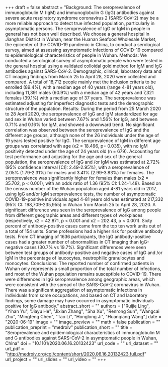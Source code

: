 +++
draft = false
abstract = "Background: The seroprevalence of immunoglobulin M (IgM) and immunoglobulin G (IgG) antibodies against severe acute respiratory syndrome coronavirus 2 (SARS-CoV-2) may be a more reliable approach to detect true infected population, particularly in asymptomatic persons. The seroprevalence of IgG or IgM in people in general has not been well described. We choose a general hospital in Jianghan District in Wuhan, near the Huanan Seafood Wholesale Market, the epicenter of the COVID-19 pandemic in China, to conduct a serological survey, aimed at assessing asymptomatic infections of COVID-19 compared to epidemiological characteristics of people in Wuhan. Methods: We conducted a serological survey of asymptomatic people who were tested in the general hospital using a validated colloidal gold method for IgM and IgG antibodies against SARS-CoV-2. Demographic, clinical, laboratory data and CT imaging findings from March 25 to April 28, 2020 were collected and compared. A total of 18,712 people mainly met the inclusion criteria to be enrolled (89.4%), with a median age of 40 years (range 4-81 years old), including 11,391 males (60.9%) with a median age of 42 years and 7,321 females (39.1%) with a median age of 37 years. The seroprevalence was estimated adjusting for imperfect diagnostic tests and the demographic structure of the population. Results: During the period from 25 March 2020 to 28 April 2020, the seroprevalence of IgG and IgM standardized for age and sex in Wuhan varied between 7.67% and 1.56% for IgG, and between 0.71% and 0.16% for IgM, and showed a downward trend. No significant correlation was observed between the seroprevalence of IgG and the different age groups, although none of the 26 individuals under the age of 19 years tested positive for IgG. The seroprevalence of IgM in different age groups was correlated with age (x2 = 18.496, p= 0.035), with no IgM positivity detected under the age of 24 years old (n = 679). Accounting for test performance and adjusting for the age and sex of the general population, the seroprevalence of IgG and /or IgM was estimated at 2.72% (95% confidence interval [CI]: 2.49-2.95%), with a seroprevalence of 2.05% (1.79-2.31%) for males and 3.41% (2.99-3.83%) for females. The seroprevalence was significantly higher for females than males (x2 = 35.702, p < 0.001), with an odds ratio of 1.36 (95% CI: 1.24-1.48). Based on the census number of the Wuhan population aged 4-81 years old in 2017, using IgG and/or IgM seroprevalence tests, the number of asymptomatic COVID-19-positive individuals aged 4-81 years old was estimated at 217,332 (95% CI: 198,709-235,955) in Wuhan from March 25 to April 28, 2020. A significant difference was seen in the seroprevalence of IgG among people from different geographic areas and different types of workplaces (respectively, x2 = 42.871, p < 0.001 and x2 = 202.43, p < 0.001). Sixty percent of antibody-positive cases came from the top ten work units out of a total of 154 units. Some professions had a higher risk for positive antibody tests. From CT imaging of 1636 participants, the IgG antibody-positive cases had a greater number of abnormalities in CT imaging than IgG-negative cases (30.7% vs 19.7%). Significant differences were seen between test groups of antibody-positive and negative cases of IgG and /or IgM in the percentage of leucocytes, neutrophilic granulocytes and monocytes. Conclusions: The reported number of confirmed patients in Wuhan only represents a small proportion of the total number of infections, and most of the Wuhan population remains susceptible to COVID-19. There were differences in IgG seroprevalence among geographic areas, which were consistent with the spread of the SARS-CoV-2 coronavirus in Wuhan. There was a significant aggregation of asymptomatic infections in individuals from some occupations, and based on CT and laboratory findings, some damage may have occurred in asymptomatic individuals positive for IgG antibody."
abstract_short = ""
authors = ["Ruijie Ling", "Yihan Yu", "Jiayu He", "Jixian Zhang", "Sha Xu", "Renrong Sun", "Wangcai Zhu", "Mingfeng Chen", "Tao Li", "Honglong Ji", "Huanqiang Wang"]
date = "2020-06-19"
image = ""
image_preview = ""
math = false
publication = ""
publication_preprint = "medrxiv"
publication_short = ""
title = "Seroprevalence and epidemiological characteristics of immunoglobulin M and G antibodies against SARS-CoV-2 in asymptomatic people in Wuhan, China"
doi = "10.1101/2020.06.16.20132423"
url_code = ""
url_dataset = ""
url_pdf = "http://medrxiv.org/cgi/content/short/2020.06.16.20132423.full.pdf"
url_project = ""
url_slides = ""
url_video = ""
+++
